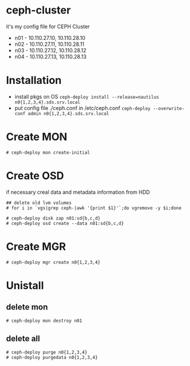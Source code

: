 # ceph-cluster
it's my config file for CEPH Cluster
* n01 - 10.110.27.10, 10.110.28.10
* n02 - 10.110.27.11, 10.110.28.11
* n03 - 10.110.27.12, 10.110.28.12
* n04 - 10.110.27.13, 10.110.28.13
# Installation
* install pkgs on OS 
```ceph-deploy install --release=nautilus n0{1,2,3,4}.sds.srv.local```
* put config file ./ceph.conf in /etc/ceph.conf
```ceph-deploy --overwrite-conf admin n0{1,2,3,4}.sds.srv.local```

# Create MON
```
# ceph-deploy mon create-initial
```

# Create OSD
if necessary creal data and metadata information from HDD
```
## delete old lvm volumes
# for i in `vgs|grep ceph-|awk '{print $1}'`;do vgremove -y $i;done
```

```
# ceph-deploy disk zap n01:sd{b,c,d}
# ceph-deploy osd create --data n01:sd{b,c,d}
```

# Create MGR
```
# ceph-deploy mgr create n0{1,2,3,4}
```

# Unistall
## delete mon
```
# ceph-deploy mon destroy n01
```
## delete all
```
# ceph-deploy purge n0{1,2,3,4}
# ceph-deploy purgedata n0{1,2,3,4}
```
